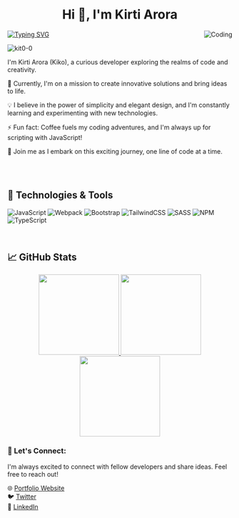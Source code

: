 <h1 align="center">Hi 👋, I'm Kirti Arora</h1>
    
<img align="right" alt="Coding" src="https://user-images.githubusercontent.com/111427307/233221539-a20d37ea-23cb-48bc-b121-c8daf2cb3d87.gif">

[![Typing SVG](https://readme-typing-svg.herokuapp.com?font=Fira+Code&size=21&width=550&height=45&lines=🌟+Welcome+to+my+coding+universe!+🚀)](https://git.io/typing-svg)

<p align="left"> <img src="https://komarev.com/ghpvc/?username=kit0-0&label=Profile%20views&color=0e75b6&style=flat" alt="kit0-0" /> </p>

I'm Kirti Arora (Kiko), a curious developer exploring the realms of code and creativity. 

🔭 Currently, I'm on a mission to create innovative solutions and bring ideas to life.

💡 I believe in the power of simplicity and elegant design, and I'm constantly learning and experimenting with new technologies.

⚡ Fun fact: Coffee fuels my coding adventures, and I'm always up for scripting with JavaScript!

🌈 Join me as I embark on this exciting journey, one line of code at a time.

<br/><br/>
## 🔧 Technologies & Tools
![JavaScript](https://img.shields.io/badge/javascript-%23323330.svg?style=for-the-badge&logo=javascript&logoColor=%23F7DF1E)
![Webpack](https://img.shields.io/badge/webpack-%238DD6F9.svg?style=for-the-badge&logo=webpack&logoColor=black)
![Bootstrap](https://img.shields.io/badge/bootstrap-%23563D7C.svg?style=for-the-badge&logo=bootstrap&logoColor=white)
![TailwindCSS](https://img.shields.io/badge/tailwindcss-%2338B2AC.svg?style=for-the-badge&logo=tailwind-css&logoColor=white)
![SASS](https://img.shields.io/badge/SASS-hotpink.svg?style=for-the-badge&logo=SASS&logoColor=white)
![NPM](https://img.shields.io/badge/NPM-%23000000.svg?style=for-the-badge&logo=npm&logoColor=white)
![TypeScript](https://img.shields.io/badge/typescript-%23007ACC.svg?style=for-the-badge&logo=typescript&logoColor=white)
<!--  ![NodeJS](https://img.shields.io/badge/node.js-6DA55F?style=for-the-badge&logo=node.js&logoColor=white)
![Ruby](https://img.shields.io/badge/ruby-%23CC342D.svg?style=for-the-badge&logo=ruby&logoColor=white)
![Rails](https://img.shields.io/badge/rails-%23CC0000.svg?style=for-the-badge&logo=ruby-on-rails&logoColor=white) 
![React](https://img.shields.io/badge/react-%2320232a.svg?style=for-the-badge&logo=react&logoColor=%2361DAFB)
![Redux](https://img.shields.io/badge/redux-%23593d88.svg?style=for-the-badge&logo=redux&logoColor=white)  -->
<br/>

## &#x1f4c8; GitHub Stats
<div align='center'>
  <a href="https://github.com/kit0-0">
    <img height="180px" src="https://github-readme-stats.vercel.app/api?username=kit0-0&&theme=midnight-purple&show_icons=true&hide_border=true&count_private=false" />
  </a> 

  <a href="https://github.com/kit0-0">
    <img height="180px" src="https://github-readme-stats.vercel.app/api/top-langs/?username=kit0-0&layout=compact&theme=midnight-purple" />
  </a>

 <a href="https://github.com/kit0-0">
    <img height="180px" src="https://github-readme-streak-stats.herokuapp.com/?user=kit0-0&theme=midnight-purple&hide_border=true" />
  </a>
   
</div>

### 🌟 Let's Connect:

I'm always excited to connect with fellow developers and share ideas. Feel free to reach out!

🌐 [Portfolio Website](https://kit0-0.github.io/Mobile-Portfolio/) <br/>
🐦 [Twitter](https://twitter.com/)<br/>
💼 [LinkedIn](https://www.linkedin.com/in/)


